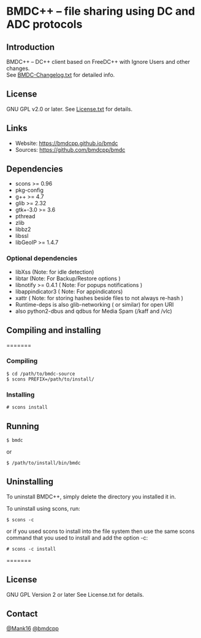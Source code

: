 # BMDC++ &ndash; file sharing using DC and ADC protocols

## Introduction

BMDC++ &ndash; DC++ client based on FreeDC++ with Ignore Users and other changes.<br/>
See [BMDC-Changelog.txt](https://github.com/bmdcpp/bmdc/blob/master/BMDC-Changelog.txt) for detailed info.

## License

GNU GPL v2.0 or later. See [License.txt](https://github.com/bmdcpp/bmdc/blob/master/License.txt) for details.

## Links

- Website: https://bmdcpp.github.io/bmdc
- Sources: https://github.com/bmdcpp/bmdc

## Dependencies

- scons >= 0.96
- pkg-config
- g++ >= 4.7
- glib >= 2.32
- gtk+-3.0 >= 3.6
- pthread
- zlib
- libbz2
- libssl
- libGeoIP >= 1.4.7

### Optional dependencies

- libXss (Note: for idle detection)
- libtar (Note: For Backup/Restore options )
- libnotify >= 0.4.1 ( Note: For popups notifications )
- libappindicator3 ( Note: For appindicators)
- xattr ( Note: for storing hashes beside files to not always re-hash )
- Runtime-deps is also glib-networking ( or similar) for open URI
- also python2-dbus and qdbus for Media Spam (/kaff and /vlc)


## Compiling and installing
=======

### Compiling

```
$ cd /path/to/bmdc-source
$ scons PREFIX=/path/to/install/
```

### Installing

```
# scons install
```

## Running
```
$ bmdc
```

or

```
$ /path/to/install/bin/bmdc
```

## Uninstalling

To uninstall BMDC++, simply delete the directory you installed it in.

To uninstall using scons, run:

```
$ scons -c
```

or if you used scons to install into the file system then use the same scons command that you used to install and add the option -c:

```
# scons -c install
```

=======

## License

GNU GPL Version 2 or later
See License.txt for details.

## Contact
[@Mank16](https://www.github.com/Mank16)
[@bmdcpp](https://www.github.com/@bmdcpp)

